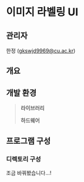 ﻿# 이미지 라벨링 UI

## 관리자

한정 (gkswjd9969@cu.ac.kr)

## 개요

## 개발 환경

> **라이브러리**
>
> **하드웨어**
>

## 프로그램 구성

### 디렉토리 구성

조금 바꿔봤습니다...!